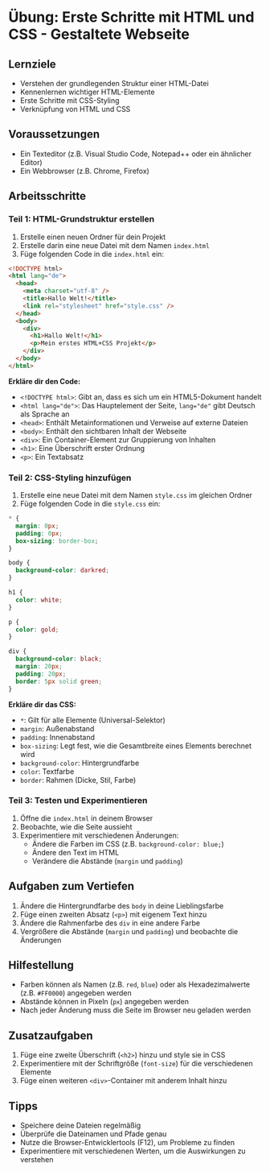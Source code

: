 # Übung: Erste Schritte mit HTML und CSS - Gestaltete Webseite

## Lernziele

- Verstehen der grundlegenden Struktur einer HTML-Datei
- Kennenlernen wichtiger HTML-Elemente
- Erste Schritte mit CSS-Styling
- Verknüpfung von HTML und CSS

## Voraussetzungen

- Ein Texteditor (z.B. Visual Studio Code, Notepad++ oder ein ähnlicher Editor)
- Ein Webbrowser (z.B. Chrome, Firefox)

## Arbeitsschritte

### Teil 1: HTML-Grundstruktur erstellen

1. Erstelle einen neuen Ordner für dein Projekt
2. Erstelle darin eine neue Datei mit dem Namen `index.html`
3. Füge folgenden Code in die `index.html` ein:

```html
<!DOCTYPE html>
<html lang="de">
  <head>
    <meta charset="utf-8" />
    <title>Hallo Welt!</title>
    <link rel="stylesheet" href="style.css" />
  </head>
  <body>
    <div>
      <h1>Hallo Welt!</h1>
      <p>Mein erstes HTML+CSS Projekt</p>
    </div>
  </body>
</html>
```

**Erkläre dir den Code:**

- `<!DOCTYPE html>`: Gibt an, dass es sich um ein HTML5-Dokument handelt
- `<html lang="de">`: Das Hauptelement der Seite, `lang="de"` gibt Deutsch als Sprache an
- `<head>`: Enthält Metainformationen und Verweise auf externe Dateien
- `<body>`: Enthält den sichtbaren Inhalt der Webseite
- `<div>`: Ein Container-Element zur Gruppierung von Inhalten
- `<h1>`: Eine Überschrift erster Ordnung
- `<p>`: Ein Textabsatz

### Teil 2: CSS-Styling hinzufügen

1. Erstelle eine neue Datei mit dem Namen `style.css` im gleichen Ordner
2. Füge folgenden Code in die `style.css` ein:

```css
* {
  margin: 0px;
  padding: 0px;
  box-sizing: border-box;
}

body {
  background-color: darkred;
}

h1 {
  color: white;
}

p {
  color: gold;
}

div {
  background-color: black;
  margin: 20px;
  padding: 20px;
  border: 5px solid green;
}
```

**Erkläre dir das CSS:**

- `*`: Gilt für alle Elemente (Universal-Selektor)
- `margin`: Außenabstand
- `padding`: Innenabstand
- `box-sizing`: Legt fest, wie die Gesamtbreite eines Elements berechnet wird
- `background-color`: Hintergrundfarbe
- `color`: Textfarbe
- `border`: Rahmen (Dicke, Stil, Farbe)

### Teil 3: Testen und Experimentieren

1. Öffne die `index.html` in deinem Browser
2. Beobachte, wie die Seite aussieht
3. Experimentiere mit verschiedenen Änderungen:
   - Ändere die Farben im CSS (z.B. `background-color: blue;`)
   - Ändere den Text im HTML
   - Verändere die Abstände (`margin` und `padding`)

## Aufgaben zum Vertiefen

1. Ändere die Hintergrundfarbe des `body` in deine Lieblingsfarbe
2. Füge einen zweiten Absatz (`<p>`) mit eigenem Text hinzu
3. Ändere die Rahmenfarbe des `div` in eine andere Farbe
4. Vergrößere die Abstände (`margin` und `padding`) und beobachte die Änderungen

## Hilfestellung

- Farben können als Namen (z.B. `red`, `blue`) oder als Hexadezimalwerte (z.B. `#FF0000`) angegeben werden
- Abstände können in Pixeln (`px`) angegeben werden
- Nach jeder Änderung muss die Seite im Browser neu geladen werden

## Zusatzaufgaben

1. Füge eine zweite Überschrift (`<h2>`) hinzu und style sie in CSS
2. Experimentiere mit der Schriftgröße (`font-size`) für die verschiedenen Elemente
3. Füge einen weiteren `<div>`-Container mit anderem Inhalt hinzu

## Tipps

- Speichere deine Dateien regelmäßig
- Überprüfe die Dateinamen und Pfade genau
- Nutze die Browser-Entwicklertools (F12), um Probleme zu finden
- Experimentiere mit verschiedenen Werten, um die Auswirkungen zu verstehen
